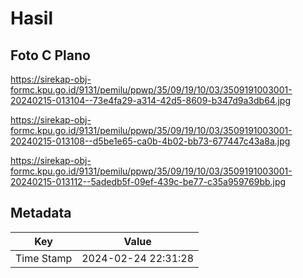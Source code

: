 # Hasil

## Foto C Plano

https://sirekap-obj-formc.kpu.go.id/9131/pemilu/ppwp/35/09/19/10/03/3509191003001-20240215-013104--73e4fa29-a314-42d5-8609-b347d9a3db64.jpg

https://sirekap-obj-formc.kpu.go.id/9131/pemilu/ppwp/35/09/19/10/03/3509191003001-20240215-013108--d5be1e65-ca0b-4b02-bb73-677447c43a8a.jpg

https://sirekap-obj-formc.kpu.go.id/9131/pemilu/ppwp/35/09/19/10/03/3509191003001-20240215-013112--5adedb5f-09ef-439c-be77-c35a959769bb.jpg


## Metadata

| Key        | Value               |
| ---------- | ------------------- |
| Time Stamp | 2024-02-24 22:31:28 |




